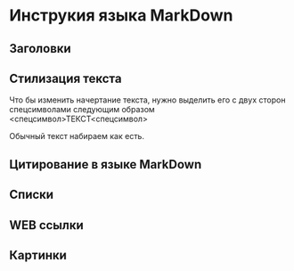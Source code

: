 # Инструкия языка MarkDown

## Заголовки

## Стилизация текста

Что бы изменить начертание текста, нужно выделить его с двух сторон спецсимволами следующим образом <спецсимвол>ТЕКСТ<спецсимвол>

Обычный текст набираем как есть.

## Цитирование в языке MarkDown

## Списки

## WEB ссылки

## Картинки
